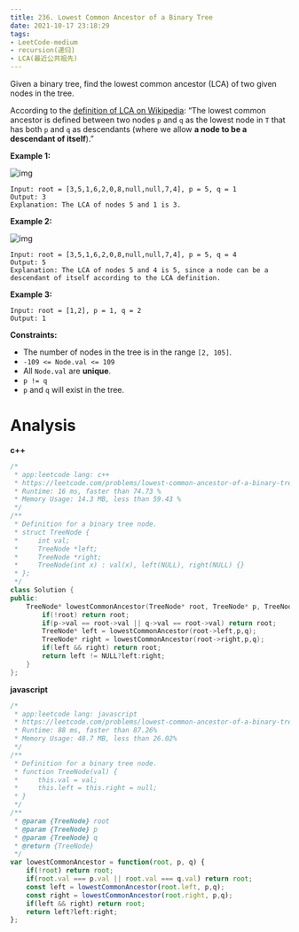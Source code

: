 ```yaml
---
title: 236. Lowest Common Ancestor of a Binary Tree
date: 2021-10-17 23:18:29
tags:
- LeetCode-medium
- recursion(递归)
- LCA(最近公共祖先)
---
```


Given a binary tree, find the lowest common ancestor (LCA) of two given nodes in the tree.

According to the [definition of LCA on Wikipedia](https://en.wikipedia.org/wiki/Lowest_common_ancestor): “The lowest common ancestor is defined between two nodes `p` and `q` as the lowest node in `T` that has both `p` and `q` as descendants (where we allow **a node to be a descendant of itself**).”

 

**Example 1:**

![img](https://assets.leetcode.com/uploads/2018/12/14/binarytree.png)

```
Input: root = [3,5,1,6,2,0,8,null,null,7,4], p = 5, q = 1
Output: 3
Explanation: The LCA of nodes 5 and 1 is 3.
```

 <!-- more -->

**Example 2:**

![img](https://assets.leetcode.com/uploads/2018/12/14/binarytree.png)

```
Input: root = [3,5,1,6,2,0,8,null,null,7,4], p = 5, q = 4
Output: 5
Explanation: The LCA of nodes 5 and 4 is 5, since a node can be a descendant of itself according to the LCA definition.
```

**Example 3:**

```
Input: root = [1,2], p = 1, q = 2
Output: 1
```

 

**Constraints:**

- The number of nodes in the tree is in the range `[2, 105]`.
- `-109 <= Node.val <= 109`
- All `Node.val` are **unique**.
- `p != q`
- `p` and `q` will exist in the tree.

# Analysis

**c++**

```c++
/*
 * app:leetcode lang: c++
 * https://leetcode.com/problems/lowest-common-ancestor-of-a-binary-tree/
 * Runtime: 16 ms, faster than 74.73 % 
 * Memory Usage: 14.3 MB, less than 59.43 %
 */
/**
 * Definition for a binary tree node.
 * struct TreeNode {
 *     int val;
 *     TreeNode *left;
 *     TreeNode *right;
 *     TreeNode(int x) : val(x), left(NULL), right(NULL) {}
 * };
 */
class Solution {
public:
    TreeNode* lowestCommonAncestor(TreeNode* root, TreeNode* p, TreeNode* q) {
        if(!root) return root;
        if(p->val == root->val || q->val == root->val) return root;
        TreeNode* left = lowestCommonAncestor(root->left,p,q);
        TreeNode* right = lowestCommonAncestor(root->right,p,q);
        if(left && right) return root;
        return left != NULL?left:right;
    }
};
```

**javascript**

```js
/*
 * app:leetcode lang: javascript
 * https://leetcode.com/problems/lowest-common-ancestor-of-a-binary-tree/
 * Runtime: 88 ms, faster than 87.26%
 * Memory Usage: 48.7 MB, less than 26.02%
 */
/**
 * Definition for a binary tree node.
 * function TreeNode(val) {
 *     this.val = val;
 *     this.left = this.right = null;
 * }
 */
/**
 * @param {TreeNode} root
 * @param {TreeNode} p
 * @param {TreeNode} q
 * @return {TreeNode}
 */
var lowestCommonAncestor = function(root, p, q) {
    if(!root) return root;
    if(root.val === p.val || root.val === q.val) return root;
    const left = lowestCommonAncestor(root.left, p,q);
    const right = lowestCommonAncestor(root.right, p,q);
    if(left && right) return root;
    return left?left:right;
};
```

